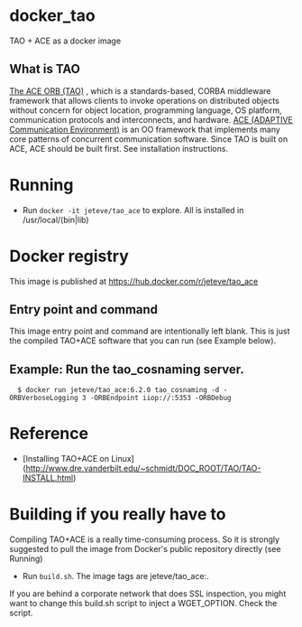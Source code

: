 # docker_tao

TAO + ACE as a docker image

## What is TAO

[The ACE ORB (TAO)](http://www.dre.vanderbilt.edu/~schmidt/TAO-overview.html) , which is a standards-based, CORBA middleware
framework that allows clients to invoke operations on distributed
objects without concern for object location, programming language, OS
platform, communication protocols and interconnects, and
hardware. [ACE (ADAPTIVE Communication
Environment)](http://www.dre.vanderbilt.edu/~schmidt/ACE-overview.html)
is an OO framework that implements many core patterns of concurrent
communication software. Since TAO is built on ACE, ACE should be built first. See installation instructions.

# Running

* Run ```docker -it jeteve/tao_ace``` to explore. All is installed in /usr/local/(bin|lib)

# Docker registry

This image is published at https://hub.docker.com/r/jeteve/tao_ace 

## Entry point and command

This image entry point and command are intentionally left blank. This is just the compiled TAO+ACE software that you can run (see Example below).

## Example: Run the tao_cosnaming server.

```
  $ docker run jeteve/tao_ace:6.2.0 tao_cosnaming -d -ORBVerboseLogging 3 -ORBEndpoint iiop://:5353 -ORBDebug
```

## 

# Reference

*  [Installing TAO+ACE on Linux] (http://www.dre.vanderbilt.edu/~schmidt/DOC_ROOT/TAO/TAO-INSTALL.html)

# Building if you really have to

Compiling TAO+ACE is a really time-consuming process. So it is strongly suggested to pull the image from Docker's public repository directly (see Running)

* Run ```build.sh```. The image tags are jeteve/tao_ace:<tao version>.

If you are behind a corporate network that does SSL inspection, you might want to change this
build.sh script to inject a WGET_OPTION. Check the script.
